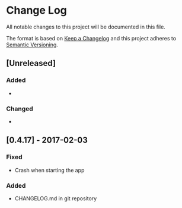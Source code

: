 # Change Log
All notable changes to this project will be documented in this file.

The format is based on [Keep a Changelog](http://keepachangelog.com/)
and this project adheres to [Semantic Versioning](http://semver.org/).

## [Unreleased]
### Added
-

### Changed
-

## [0.4.17] - 2017-02-03
### Fixed
- Crash when starting the app

### Added
- CHANGELOG.md in git repository
